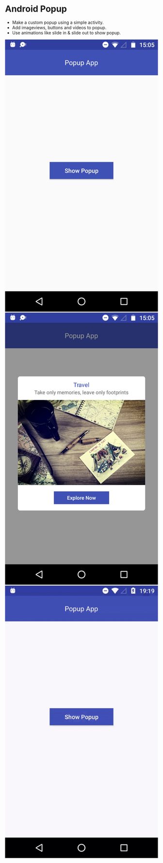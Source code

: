 # Android Popup
- Make a custom popup using a simple activity. 
- Add imageviews, buttons and videos to popup.
- Use animations like slide in & slide out to show popup.

![Test Image 1](Screenshot_20190216-150538.png)
![Test Image 2](Screenshot_20190216-150545.png)
![](popup.gif)
